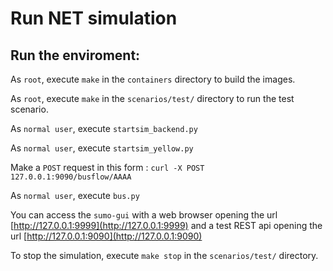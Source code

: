 # Run NET simulation

## Run the enviroment:

As ```root```, execute ```make``` in the ```containers``` directory to build the images.

As ```root```, execute ```make``` in the ```scenarios/test/``` directory to run the test scenario.

As ```normal user```, execute ```startsim_backend.py``` 

As ```normal user```, execute ```startsim_yellow.py```

Make a ```POST``` request in this form : 
```curl -X POST 127.0.0.1:9090/busflow/AAAA```

As ```normal user```, execute ```bus.py```


You can access the ```sumo-gui``` with a web browser opening the url [http://127.0.0.1:9999](http://127.0.0.1:9999) and a test REST api opening the url [http://127.0.0.1:9090](http://127.0.0.1:9090)

To stop the simulation, execute ```make stop``` in the ```scenarios/test/``` directory.